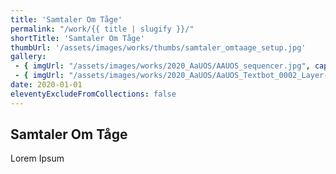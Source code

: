 ```yaml
---
title: 'Samtaler Om Tåge'
permalink: "/work/{{ title | slugify }}/"
shortTitle: 'Samtaler Om Tåge'
thumbUrl: '/assets/images/works/thumbs/samtaler_omtaage_setup.jpg'
gallery:
 - { imgUrl: "/assets/images/works/2020_AaUOS/AAUOS_sequencer.jpg", caption: "" }
 - { imgUrl: "/assets/images/works/2020_AaUOS/AaUOS_Textbot_0002_Layer-20.jpg", caption: "" }
date: 2020-01-01
eleventyExcludeFromCollections: false
---
```



<div class="Grid Grid--gutters Grid--full large-Grid--fit">
  <div class="Grid-cell">
    <div class='headerGroup'>
      <h2>Samtaler Om Tåge</h2>
      <p>Lorem Ipsum</p>
    </div>
  </div>
</div>